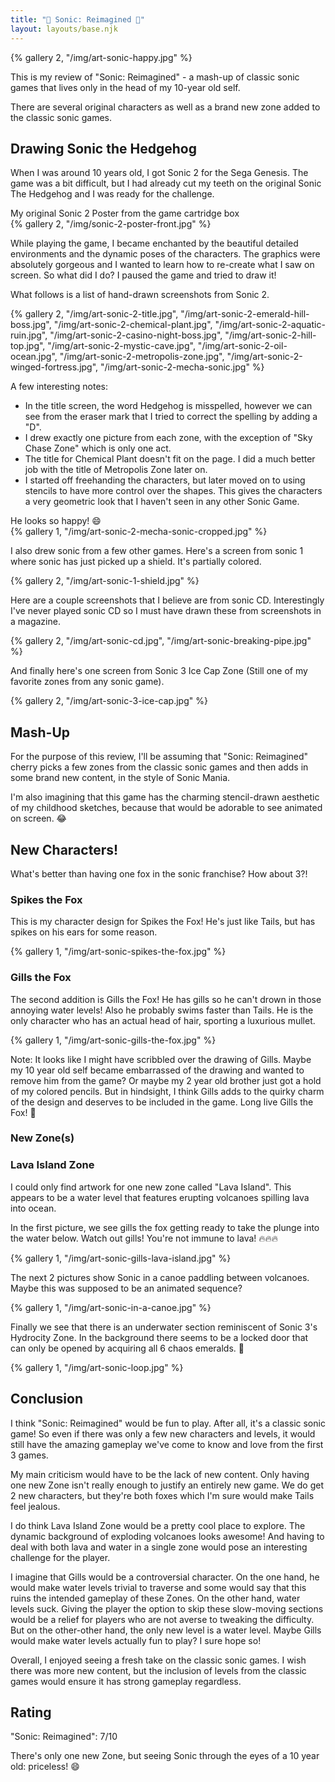 ```yaml
---
title: "🔵 Sonic: Reimagined 🔵"
layout: layouts/base.njk
---
```


{% gallery 2,
  "/img/art-sonic-happy.jpg"
%}

This is my review of "Sonic: Reimagined" - a mash-up of classic sonic games that lives only in the head of my 10-year old self.

There are several original characters as well as a brand new zone added to the classic sonic games.

## Drawing Sonic the Hedgehog

When I was around 10 years old, I got Sonic 2 for the Sega Genesis. The game was a bit difficult, but I had already cut my teeth on the original Sonic The Hedgehog and I was ready for the challenge.

My original Sonic 2 Poster from the game cartridge box<br>
{% gallery 2,
  "/img/sonic-2-poster-front.jpg"
%}

While playing the game, I became enchanted by the beautiful detailed environments and the dynamic poses of the characters. The graphics were absolutely gorgeous and I wanted to learn how to re-create what I saw on screen. So what did I do? I paused the game and tried to draw it!

What follows is a list of hand-drawn screenshots from Sonic 2.

{% gallery 2,
  "/img/art-sonic-2-title.jpg",
  "/img/art-sonic-2-emerald-hill-boss.jpg",
  "/img/art-sonic-2-chemical-plant.jpg",
  "/img/art-sonic-2-aquatic-ruin.jpg",
  "/img/art-sonic-2-casino-night-boss.jpg",
  "/img/art-sonic-2-hill-top.jpg",
  "/img/art-sonic-2-mystic-cave.jpg",
  "/img/art-sonic-2-oil-ocean.jpg",
  "/img/art-sonic-2-metropolis-zone.jpg",
  "/img/art-sonic-2-winged-fortress.jpg",
  "/img/art-sonic-2-mecha-sonic.jpg"
%}

A few interesting notes:
- In the title screen, the word Hedgehog is misspelled, however we can see from the eraser mark that I tried to correct the spelling by adding a "D".
- I drew exactly one picture from each zone, with the exception of "Sky Chase Zone" which is only one act.
- The title for Chemical Plant doesn't fit on the page. I did a much better job with the title of Metropolis Zone later on.
- I started off freehanding the characters, but later moved on to using stencils to have more control over the shapes. This gives the characters a very geometric look that I haven't seen in any other Sonic Game.

He looks so happy! 😄<br>
{% gallery 1,
  "/img/art-sonic-2-mecha-sonic-cropped.jpg"
%}

I also drew sonic from a few other games. Here's a screen from sonic 1 where sonic has just picked up a shield. It's partially colored.

{% gallery 2,
  "/img/art-sonic-1-shield.jpg"
%}

Here are a couple screenshots that I believe are from sonic CD. Interestingly I've never played sonic CD so I must have drawn these from screenshots in a magazine.

{% gallery 2,
  "/img/art-sonic-cd.jpg",
  "/img/art-sonic-breaking-pipe.jpg"
%}

And finally here's one screen from Sonic 3 Ice Cap Zone (Still one of my favorite zones from any sonic game).

{% gallery 2,
  "/img/art-sonic-3-ice-cap.jpg"
%}

## Mash-Up

For the purpose of this review, I'll be assuming that "Sonic: Reimagined" cherry picks a few zones from the classic sonic games and then adds in some brand new content, in the style of Sonic Mania.

I'm also imagining that this game has the charming stencil-drawn aesthetic of my childhood sketches, because that would be adorable to see animated on screen. 😂

## New Characters!

What's better than having one fox in the sonic franchise? How about 3?!

### Spikes the Fox

This is my character design for Spikes the Fox! He's just like Tails, but has spikes on his ears for some reason.

{% gallery 1,
  "/img/art-sonic-spikes-the-fox.jpg"
%}

### Gills the Fox

The second addition is Gills the Fox! He has gills so he can't drown in those annoying water levels! Also he probably swims faster than Tails. He is the only character who has an actual head of hair, sporting a luxurious mullet.

{% gallery 1,
  "/img/art-sonic-gills-the-fox.jpg"
%}

Note: It looks like I might have scribbled over the drawing of Gills. Maybe my 10 year old self became embarrassed of the drawing and wanted to remove him from the game? Or maybe my 2 year old brother just got a hold of my colored pencils. But in hindsight, I think Gills adds to the quirky charm of the design and deserves to be included in the game. Long live Gills the Fox! 🦊

### New Zone(s)

### Lava Island Zone

I could only find artwork for one new zone called "Lava Island". This appears to be a water level that features erupting volcanoes spilling lava into ocean.

In the first picture, we see gills the fox getting ready to take the plunge into the water below. Watch out gills! You're not immune to lava! 🔥🔥🔥

{% gallery 1,
  "/img/art-sonic-gills-lava-island.jpg"
%}

The next 2 pictures show Sonic in a canoe paddling between volcanoes. Maybe this was supposed to be an animated sequence?

{% gallery 1,
  "/img/art-sonic-in-a-canoe.jpg"
%}

Finally we see that there is an underwater section reminiscent of Sonic 3's Hydrocity Zone. In the background there seems to be a locked door that can only be opened by acquiring all 6 chaos emeralds. 💎

{% gallery 1,
  "/img/art-sonic-loop.jpg"
%}

## Conclusion

I think "Sonic: Reimagined" would be fun to play. After all, it's a classic sonic game! So even if there was only a few new characters and levels, it would still have the amazing gameplay we've come to know and love from the first 3 games.

My main criticism would have to be the lack of new content. Only having one new Zone isn't really enough to justify an entirely new game. We do get 2 new characters, but they're both foxes which I'm sure would make Tails feel jealous.

I do think Lava Island Zone would be a pretty cool place to explore. The dynamic background of exploding volcanoes looks awesome! And having to deal with both lava and water in a single zone would pose an interesting challenge for the player.

I imagine that Gills would be a controversial character. On the one hand, he would make water levels trivial to traverse and some would say that this ruins the intended gameplay of these Zones. On the other hand, water levels suck. Giving the player the option to skip these slow-moving sections would be a relief for players who are not averse to tweaking the difficulty. But on the other-other hand, the only new level is a water level. Maybe Gills would make water levels actually fun to play? I sure hope so!

Overall, I enjoyed seeing a fresh take on the classic sonic games. I wish there was more new content, but the inclusion of levels from the classic games would ensure it has strong gameplay regardless.

## Rating

"Sonic: Reimagined": 7/10

There's only one new Zone, but seeing Sonic through the eyes of a 10 year old: priceless! 😄